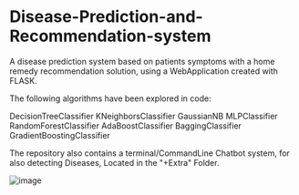 # Disease-Prediction-and-Recommendation-system
A disease prediction system based on patients symptoms with a home remedy recommendation solution, using a WebApplication created with FLASK.

The following algorithms have been explored in code:

DecisionTreeClassifier
KNeighborsClassifier
GaussianNB
MLPClassifier
RandomForestClassifier
AdaBoostClassifier
BaggingClassifier
GradientBoostingClassifier


The repository also contains a terminal/CommandLine Chatbot system, for also detecting Diseases, Located in the "+Extra" Folder.

![image](https://user-images.githubusercontent.com/75066232/202592434-d58f56ac-e226-4e60-9162-41637cf7192f.png)

